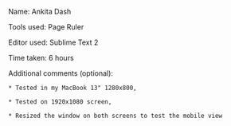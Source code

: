 Name: Ankita Dash

Tools used: Page Ruler

Editor used: Sublime Text 2

Time taken: 6 hours

Additional comments (optional): 

    * Tested in my MacBook 13" 1280x800,

    * Tested on 1920x1080 screen,

    * Resized the window on both screens to test the mobile view 
